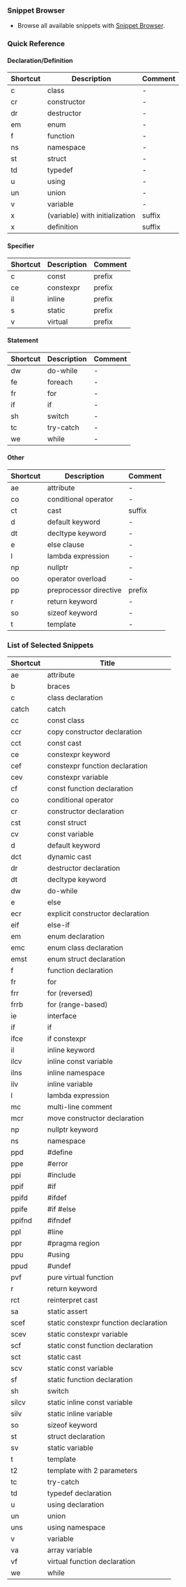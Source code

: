 ### Snippet Browser
* Browse all available snippets with [Snippet Browser](http://pihrt.net/snippetica/snippets?engine=vscode&language=cpp).

### Quick Reference


#### Declaration/Definition

Shortcut | Description | Comment
-------- | ----------- | -------
c|class|\-
cr|constructor|\-
dr|destructor|\-
em|enum|\-
f|function|\-
ns|namespace|\-
st|struct|\-
td|typedef|\-
u|using|\-
un|union|\-
v|variable|\-
x|\(variable\) with initialization|suffix
x|definition|suffix

#### Specifier

Shortcut | Description | Comment
-------- | ----------- | -------
c|const|prefix
ce|constexpr|prefix
il|inline|prefix
s|static|prefix
v|virtual|prefix

#### Statement

Shortcut | Description | Comment
-------- | ----------- | -------
dw|do\-while|\-
fe|foreach|\-
fr|for|\-
if|if|\-
sh|switch|\-
tc|try\-catch|\-
we|while|\-

#### Other

Shortcut | Description | Comment
-------- | ----------- | -------
ae|attribute|\-
co|conditional operator|\-
ct|cast|suffix
d|default keyword|\-
dt|decltype keyword|\-
e|else clause|\-
l|lambda expression|\-
np|nullptr|\-
oo|operator overload|\-
pp|preprocessor directive|prefix
r|return keyword|\-
so|sizeof keyword|\-
t|template|\-

### List of Selected Snippets

Shortcut | Title
-------- | -----
ae|attribute
b|braces
c|class declaration
catch|catch
cc|const class
ccr|copy constructor declaration
cct|const cast
ce|constexpr keyword
cef|constexpr function declaration
cev|constexpr variable
cf|const function declaration
co|conditional operator
cr|constructor declaration
cst|const struct
cv|const variable
d|default keyword
dct|dynamic cast
dr|destructor declaration
dt|decltype keyword
dw|do\-while
e|else
ecr|explicit constructor declaration
eif|else\-if
em|enum declaration
emc|enum class declaration
emst|enum struct declaration
f|function declaration
fr|for
frr|for \(reversed\)
frrb|for \(range\-based\)
ie|interface
if|if
ifce|if constexpr
il|inline keyword
ilcv|inline const variable
ilns|inline namespace
ilv|inline variable
l|lambda expression
mc|multi\-line comment
mcr|move constructor declaration
np|nullptr keyword
ns|namespace
ppd|\#define
ppe|\#error
ppi|\#include
ppif|\#if
ppifd|\#ifdef
ppife|\#if \#else
ppifnd|\#ifndef
ppl|\#line
ppr|\#pragma region
ppu|\#using
ppud|\#undef
pvf|pure virtual function
r|return keyword
rct|reinterpret cast
sa|static assert
scef|static constexpr function declaration
scev|static constexpr variable
scf|static const function declaration
sct|static cast
scv|static const variable
sf|static function declaration
sh|switch
silcv|static inline const variable
silv|static inline variable
so|sizeof keyword
st|struct declaration
sv|static variable
t|template
t2|template with 2 parameters
tc|try\-catch
td|typedef declaration
u|using declaration
un|union
uns|using namespace
v|variable
va|array variable
vf|virtual function declaration
we|while
